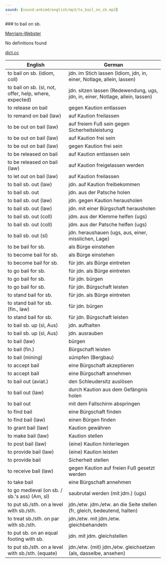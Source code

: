 ```yaml
---
sound: [sound:ankimd/english/mp3/to_bail_on_sb.mp3]
---
```


\### to bail on sb.

[Merriam-Webster](https://www.merriam-webster.com/dictionary/to+bail+on+sb.)

No definitions found

[dict.cc](https://www.dict.cc/to+bail+on+sb.)

| English        | German       |
| -------------- | ------------ |
| to bail on sb. (idiom, coll) | jdn. im Stich lassen (Idiom, jdn, in, einer, Notlage, allein, lassen) |
| to bail on sb. (sl, not, offer, help, where, expected) | jdn. sitzen lassen (Redewendung, ugs, jdn, in, einer, Notlage, allein, lassen) |
| to release on bail | gegen Kaution entlassen |
| to remand on bail (law) | auf Kaution freilassen |
| to be out on bail (law) | auf freiem Fuß sein gegen Sicherheitsleistung |
| to be out on bail (law) | auf Kaution frei sein |
| to be out on bail (law) | gegen Kaution frei sein |
| to be released on bail | auf Kaution entlassen sein |
| to be released on bail (law) | auf Kaution freigelassen werden |
| to let out on bail (law) | auf Kaution freilassen |
| to bail sb. out (law) | jdn. auf Kaution freibekommen |
| to bail sb. out | jdn. aus der Patsche holen |
| to bail sb. out (law) | jdn. gegen Kaution herausholen |
| to bail sb. out (law) | jdn. mit einer Bürgschaft herausholen |
| to bail sb. out (coll) | jdm. aus der Klemme helfen (ugs) |
| to bail sb. out (coll) | jdm. aus der Patsche helfen (ugs) |
| to bail sb. out (sl) | jdn. heraushauen (ugs, aus, einer, misslichen, Lage) |
| to be bail for sb. | als Bürge einstehen |
| to become bail for sb. | als Bürge einstehen |
| to become bail for sb. | für jdn. als Bürge eintreten |
| to go bail for sb. | für jdn. als Bürge eintreten |
| to go bail for sb. | für jdn. bürgen |
| to go bail for sb. | für jdn. Bürgschaft leisten |
| to stand bail for sb. | für jdn. als Bürge eintreten |
| to stand bail for sb. (fin., law) | für jdn. bürgen |
| to stand bail for sb. | für jdn. Bürgschaft leisten |
| to bail sb. up (sl, Aus) | jdn. aufhalten |
| to bail sb. up (sl, Aus) | jdn. ausrauben |
| to bail (law) | bürgen |
| to bail (fin.) | Bürgschaft leisten |
| to bail (mining) | sümpfen (Bergbau) |
| to accept bail | eine Bürgschaft akzeptieren |
| to accept bail | eine Bürgschaft annehmen |
| to bail out (aviat.) | den Schleudersitz auslösen |
| to bail out (law) | durch Kaution aus dem Gefängnis holen |
| to bail out | mit dem Fallschirm abspringen |
| to find bail | eine Bürgschaft finden |
| to find bail (law) | einen Bürgen finden |
| to grant bail (law) | Kaution gewähren |
| to make bail (law) | Kaution stellen |
| to post bail (law) | (eine) Kaution hinterlegen |
| to provide bail (law) | (eine) Kaution leisten |
| to provide bail | Sicherheit stellen |
| to receive bail (law) | gegen Kaution auf freien Fuß gesetzt werden |
| to take bail | eine Bürgschaft annehmen |
| to go medieval (on sb. / sb.'s ass) (Am, sl) | saubrutal werden (mit jdm.) (ugs) |
| to put sb./sth. on a level with sb./sth. | jdn./etw. jdm./etw. an die Seite stellen (fr, gleich, bedeutend, halten) |
| to treat sb./sth. on par with sb./sth. | jdn./etw. mit jdm./etw. gleichbehandeln |
| to put sb. on an equal footing with sb. | jdn. mit jdm. gleichstellen |
| to put sb./sth. on a level with sb./sth. (equate) | jdn./etw. (mit) jdm./etw. gleichsetzen (als, dasselbe, ansehen) |
